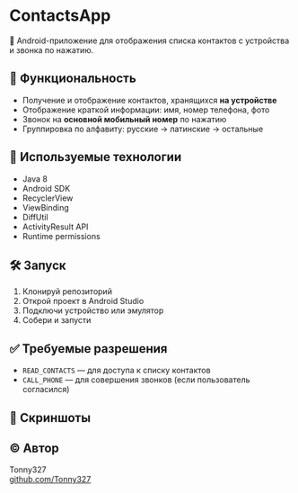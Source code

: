 # ContactsApp

📱 Android-приложение для отображения списка контактов с устройства и звонка по нажатию.

## 🧩 Функциональность

- Получение и отображение контактов, хранящихся **на устройстве**
- Отображение краткой информации: имя, номер телефона, фото
- Звонок на **основной мобильный номер** по нажатию
- Группировка по алфавиту: русские → латинские → остальные


## 📂 Используемые технологии

- Java 8
- Android SDK
- RecyclerView
- ViewBinding
- DiffUtil
- ActivityResult API
- Runtime permissions

## 🛠 Запуск

1. Клонируй репозиторий
2. Открой проект в Android Studio
3. Подключи устройство или эмулятор
4. Собери и запусти

## ✅ Требуемые разрешения

- `READ_CONTACTS` — для доступа к списку контактов
- `CALL_PHONE` — для совершения звонков (если пользователь согласился)

## 📸 Скриншоты



## © Автор

Tonny327  
[github.com/Tonny327](https://github.com/Tonny327)


